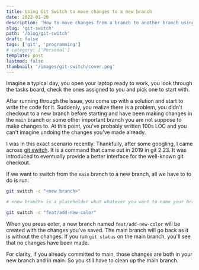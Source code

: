 ```yaml
---
title: Using Git Switch to move changes to a new branch
date: 2022-01-20
description: 'How to move changes from a branch to another branch using Git Swtich'
slug: 'git-switch'
path: '/blog/git-switch'
draft: false
tags: ['git', 'programming']
# category: ['Personal']
template: post
lastmod: false
thumbnail: '/images/git-switch/cover.png'
---
```


Imagine a typical day, you open your laptop ready to work, you look through the tasks board, check the ones assigned to you and pick one to start with.

After running through the issue, you come up with a solution and start to write the code for it. Suddenly, you realize there is a problem, you didn't checkout to a new branch before starting and have been making changes in the `main` branch or some other important branch you are not suppose to make changes to. At this point, you've probably written 100s LOC and you can't imagine undoing the changes you've made already.

I was in this exact scenario recently. Thankfully, after some googling, I came across [git switch](https://git-scm.com/docs/git-switch). It is a command that came out in 2019 in git 2.23. It was introduced to eventually provide a better interface for the well-known git checkout.

If we want to switch from the `main` branch to a new branch, all we have to to do is run:

```bash
git switch -c "<new branch>"

# <new branch> is a placeholder what whatever you want to name your branch

git switch -c "feat/add-new-color"

```

When you press enter, a new branch named `feat/add-new-color` will be created with the changes you've saved. The main branch will go back as it is without the changes. If you run `git status` on the main branch, you'll see that no changes have been made.

For clarity, if you already committed to main, those changes are both in your new branch and in main. So you still have to clean up the main branch.
